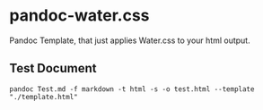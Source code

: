 # pandoc-water.css

Pandoc Template, that just applies Water.css to your html output.

## Test Document
`pandoc Test.md -f markdown -t html -s -o test.html --template "./template.html"`